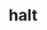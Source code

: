 ---
layout: landing_page
sidebar: qq_cli_command_reference_sidebar
summary: Listing of commands for halt
title: halt

---